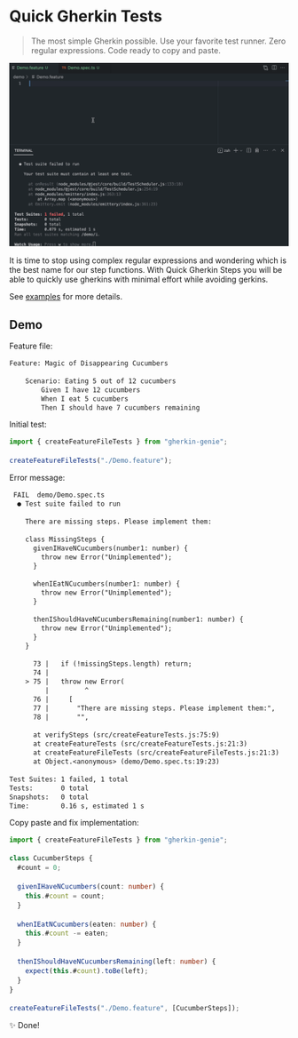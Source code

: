 # Quick Gherkin Tests

> The most simple Gherkin possible.
> Use your favorite test runner.
> Zero regular expressions.
> Code ready to copy and paste.

![DEMO](./DEMO.gif)

It is time to stop using complex regular expressions and
wondering which is the best name for our step functions.
With Quick Gherkin Steps you will be able to quickly use
gherkins with minimal effort while avoiding gerkins.

See [examples](./examples) for more details.

## Demo

Feature file:

```feature
Feature: Magic of Disappearing Cucumbers

    Scenario: Eating 5 out of 12 cucumbers
        Given I have 12 cucumbers
        When I eat 5 cucumbers
        Then I should have 7 cucumbers remaining
```

Initial test:

```ts
import { createFeatureFileTests } from "gherkin-genie";

createFeatureFileTests("./Demo.feature");
```

Error message:

```
 FAIL  demo/Demo.spec.ts
  ● Test suite failed to run

    There are missing steps. Please implement them:

    class MissingSteps {
      givenIHaveNCucumbers(number1: number) {
        throw new Error("Unimplemented");
      }

      whenIEatNCucumbers(number1: number) {
        throw new Error("Unimplemented");
      }

      thenIShouldHaveNCucumbersRemaining(number1: number) {
        throw new Error("Unimplemented");
      }
    }

      73 |   if (!missingSteps.length) return;
      74 |
    > 75 |   throw new Error(
         |         ^
      76 |     [
      77 |       "There are missing steps. Please implement them:",
      78 |       "",

      at verifySteps (src/createFeatureTests.js:75:9)
      at createFeatureTests (src/createFeatureTests.js:21:3)
      at createFeatureFileTests (src/createFeatureFileTests.js:21:3)
      at Object.<anonymous> (demo/Demo.spec.ts:19:23)

Test Suites: 1 failed, 1 total
Tests:       0 total
Snapshots:   0 total
Time:        0.16 s, estimated 1 s
```

Copy paste and fix implementation:

```ts
import { createFeatureFileTests } from "gherkin-genie";

class CucumberSteps {
  #count = 0;

  givenIHaveNCucumbers(count: number) {
    this.#count = count;
  }

  whenIEatNCucumbers(eaten: number) {
    this.#count -= eaten;
  }

  thenIShouldHaveNCucumbersRemaining(left: number) {
    expect(this.#count).toBe(left);
  }
}

createFeatureFileTests("./Demo.feature", [CucumberSteps]);
```

✨ Done!
